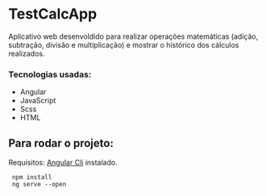 # TestCalcApp

Aplicativo web desenvoldido para realizar operações matemáticas (adição, subtração, divisão e multiplicação) e mostrar o histórico dos cálculos realizados.  

### Tecnologias usadas: 

 * Angular 
 * JavaScript 
 * Scss 
 * HTML 


## Para rodar o projeto: 

Requisitos: [Angular Cli]('https://cli.angular.io/') instalado. 

````git clone https://github.com/natalyapeixoto/calc-angular.git
 npm install 
 ng serve --open 
````

